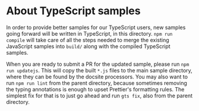 # About TypeScript samples

In order to provide better samples for our TypeScript users, new samples going forward will be written in TypeScript, in this directory. `npm run compile` will take care of all the steps needed to merge the existing JavaScript samples into `build/` along with the compiled TypeScript samples.

When you are ready to submit a PR for the updated sample, please run `npm run updatejs`. This will copy the built `*.js` files to the main sample directory, where they can be found by the docsite processors. You may also want to run `npm run lint` from the parent directory, because sometimes removing the typing annotations is enough to upset Prettier's formatting rules. The simplest fix for that is to just go ahead and run `gts fix`, also from the parent directory.
